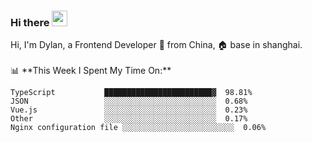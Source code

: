 ### Hi there <img src="https://media.giphy.com/media/hvRJCLFzcasrR4ia7z/giphy.gif" width="25px">

<!-- ![visitors](https://visitor-badge.glitch.me/badge?page_id=dislfyer.dislfyer) --!>

Hi, I'm Dylan, a Frontend Developer 🚀 from China, 🏠 base in shanghai.
<br/>
<br/>

📊 **This Week I Spent My Time On:**


<!--START_SECTION:waka-->

```text
TypeScript           ████████████████████████▓  98.81%
JSON                 ░░░░░░░░░░░░░░░░░░░░░░░░░  0.68%
Vue.js               ░░░░░░░░░░░░░░░░░░░░░░░░░  0.23%
Other                ░░░░░░░░░░░░░░░░░░░░░░░░░  0.17%
Nginx configuration file ░░░░░░░░░░░░░░░░░░░░░░░░░  0.06%
```

<!--END_SECTION:waka-->

<!--
**About Me:**
 -->
